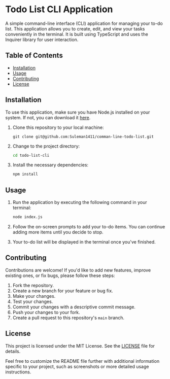 # Todo List CLI Application

A simple command-line interface (CLI) application for managing your to-do list. This application allows you to create, edit, and view your tasks conveniently in the terminal. It is built using TypeScript and uses the Inquirer library for user interaction.

## Table of Contents

- [Installation](#installation)
- [Usage](#usage)
- [Contributing](#contributing)
- [License](#license)

## Installation

To use this application, make sure you have Node.js installed on your system. If not, you can download it [here](https://nodejs.org/).

1. Clone this repository to your local machine:
   ```
   git clone git@github.com:Suleman1411/comman-line-todo-list.git
   ```

2. Change to the project directory:
   ```bash
   cd todo-list-cli
   ```

3. Install the necessary dependencies:
   ```bash
   npm install
   ```

## Usage

1. Run the application by executing the following command in your terminal:
   ```bash
   node index.js
   ```

2. Follow the on-screen prompts to add your to-do items. You can continue adding more items until you decide to stop.

3. Your to-do list will be displayed in the terminal once you've finished.

## Contributing

Contributions are welcome! If you'd like to add new features, improve existing ones, or fix bugs, please follow these steps:

1. Fork the repository.
2. Create a new branch for your feature or bug fix.
3. Make your changes.
4. Test your changes.
5. Commit your changes with a descriptive commit message.
6. Push your changes to your fork.
7. Create a pull request to this repository's `main` branch.

## License

This project is licensed under the MIT License. See the [LICENSE](LICENSE) file for details.

Feel free to customize the README file further with additional information specific to your project, such as screenshots or more detailed usage instructions.

